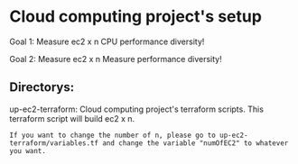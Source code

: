 # Cloud computing project's setup
Goal 1: Measure ec2 x n CPU performance diversity!

Goal 2: Measure ec2 x n Measure performance diversity!
## Directorys:
up-ec2-terraform: Cloud computing project's terraform scripts. This terraform script will build ec2 x n.

`If you want to change the number of n, please go to up-ec2-terraform/variables.tf and change the variable "numOfEC2" to whatever you want.`


